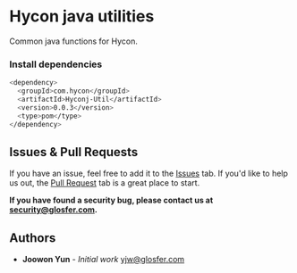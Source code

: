 # Hycon java utilities

Common java functions for Hycon.



### Install dependencies

```bash
<dependency>
  <groupId>com.hycon</groupId>
  <artifactId>Hyconj-Util</artifactId>
  <version>0.0.3</version>
  <type>pom</type>
</dependency>
```


## Issues & Pull Requests

If you have an issue, feel free to add it to the [Issues](https://github.com/Team-Hycon/hyconj-util/issues) tab.
If you'd like to help us out, the [Pull Request](https://github.com/Team-Hycon/hyconj-util/pulls) tab is a great place to start.

**If you have found a security bug, please contact us at [security@glosfer.com](security@glosfer.com).**

## Authors

* **Joowon Yun** - *Initial work* <yjw@glosfer.com>

